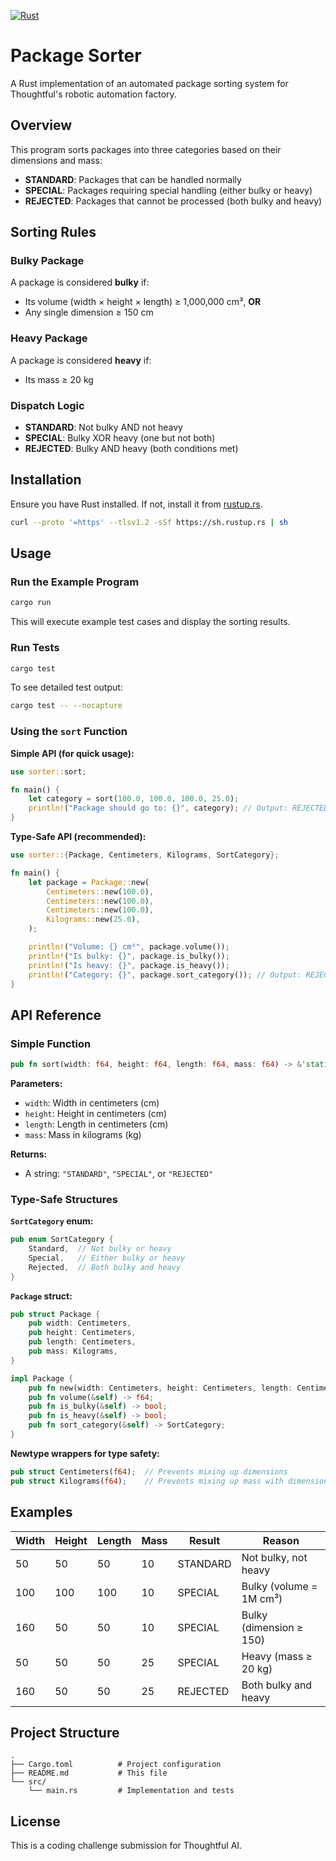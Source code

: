 [![Rust](https://github.com/claytoncasey01/thoughtful_package_sorter/actions/workflows/rust.yml/badge.svg?branch=main)](https://github.com/claytoncasey01/thoughtful_package_sorter/actions/workflows/rust.yml)

# Package Sorter

A Rust implementation of an automated package sorting system for Thoughtful's robotic automation factory.

## Overview

This program sorts packages into three categories based on their dimensions and mass:

- **STANDARD**: Packages that can be handled normally
- **SPECIAL**: Packages requiring special handling (either bulky or heavy)
- **REJECTED**: Packages that cannot be processed (both bulky and heavy)

## Sorting Rules

### Bulky Package

A package is considered **bulky** if:

- Its volume (width × height × length) ≥ 1,000,000 cm³, **OR**
- Any single dimension ≥ 150 cm

### Heavy Package

A package is considered **heavy** if:

- Its mass ≥ 20 kg

### Dispatch Logic

- **STANDARD**: Not bulky AND not heavy
- **SPECIAL**: Bulky XOR heavy (one but not both)
- **REJECTED**: Bulky AND heavy (both conditions met)

## Installation

Ensure you have Rust installed. If not, install it from [rustup.rs](https://rustup.rs/).

```bash
curl --proto '=https' --tlsv1.2 -sSf https://sh.rustup.rs | sh
```

## Usage

### Run the Example Program

```bash
cargo run
```

This will execute example test cases and display the sorting results.

### Run Tests

```bash
cargo test
```

To see detailed test output:

```bash
cargo test -- --nocapture
```

### Using the `sort` Function

**Simple API (for quick usage):**

```rust
use sorter::sort;

fn main() {
    let category = sort(100.0, 100.0, 100.0, 25.0);
    println!("Package should go to: {}", category); // Output: REJECTED
}
```

**Type-Safe API (recommended):**

```rust
use sorter::{Package, Centimeters, Kilograms, SortCategory};

fn main() {
    let package = Package::new(
        Centimeters::new(100.0),
        Centimeters::new(100.0),
        Centimeters::new(100.0),
        Kilograms::new(25.0),
    );

    println!("Volume: {} cm³", package.volume());
    println!("Is bulky: {}", package.is_bulky());
    println!("Is heavy: {}", package.is_heavy());
    println!("Category: {}", package.sort_category()); // Output: REJECTED
}
```

## API Reference

### Simple Function

```rust
pub fn sort(width: f64, height: f64, length: f64, mass: f64) -> &'static str
```

**Parameters:**

- `width`: Width in centimeters (cm)
- `height`: Height in centimeters (cm)
- `length`: Length in centimeters (cm)
- `mass`: Mass in kilograms (kg)

**Returns:**

- A string: `"STANDARD"`, `"SPECIAL"`, or `"REJECTED"`

### Type-Safe Structures

**`SortCategory` enum:**

```rust
pub enum SortCategory {
    Standard,  // Not bulky or heavy
    Special,   // Either bulky or heavy
    Rejected,  // Both bulky and heavy
}
```

**`Package` struct:**

```rust
pub struct Package {
    pub width: Centimeters,
    pub height: Centimeters,
    pub length: Centimeters,
    pub mass: Kilograms,
}

impl Package {
    pub fn new(width: Centimeters, height: Centimeters, length: Centimeters, mass: Kilograms) -> Self;
    pub fn volume(&self) -> f64;
    pub fn is_bulky(&self) -> bool;
    pub fn is_heavy(&self) -> bool;
    pub fn sort_category(&self) -> SortCategory;
}
```

**Newtype wrappers for type safety:**

```rust
pub struct Centimeters(f64);  // Prevents mixing up dimensions
pub struct Kilograms(f64);    // Prevents mixing up mass with dimensions
```

## Examples

| Width | Height | Length | Mass | Result   | Reason                  |
| ----- | ------ | ------ | ---- | -------- | ----------------------- |
| 50    | 50     | 50     | 10   | STANDARD | Not bulky, not heavy    |
| 100   | 100    | 100    | 10   | SPECIAL  | Bulky (volume = 1M cm³) |
| 160   | 50     | 50     | 10   | SPECIAL  | Bulky (dimension ≥ 150) |
| 50    | 50     | 50     | 25   | SPECIAL  | Heavy (mass ≥ 20 kg)    |
| 160   | 50     | 50     | 25   | REJECTED | Both bulky and heavy    |

## Project Structure

```
.
├── Cargo.toml          # Project configuration
├── README.md           # This file
└── src/
    └── main.rs         # Implementation and tests
```

## License

This is a coding challenge submission for Thoughtful AI.
